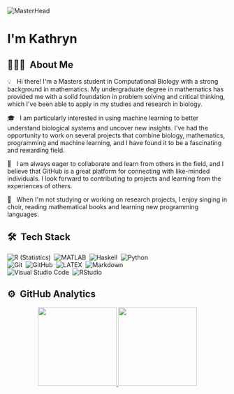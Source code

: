 ![MasterHead](https://www.liverpool.ac.uk/media/livacuk/computationalbiologyfacility/homepage-banner-2.jpg)
<h1>I'm Kathryn</h1>

## 👩🏼‍💻 &nbsp;About Me

💡 &nbsp; Hi there! I'm a Masters student in Computational Biology with a strong background in mathematics. My undergraduate degree in mathematics has provided me with a solid foundation in problem solving and critical thinking, which I've been able to apply in my studies and research in biology.

🎓 &nbsp; I am particularly interested in using machine learning to better understand biological systems and uncover new insights. I've had the opportunity to work on several projects that combine biology, mathematics, programming and machine learning, and I have found it to be a fascinating and rewarding field.

🌱 &nbsp; I am always eager to collaborate and learn from others in the field, and I believe that GitHub is a great platform for connecting with like-minded individuals. I look forward to contributing to projects and learning from the experiences of others.

🎼 &nbsp; When I'm not studying or working on research projects, I enjoy singing in choir, reading mathematical books and learning new programming languages.

## 🛠 &nbsp;Tech Stack

![R (Statistics)](https://img.shields.io/badge/-R-276DC3?logoColor=white&style=flat-square&logo=R)&nbsp;
![MATLAB](https://img.shields.io/badge/-MATLAB-FFA200?logoColor=white&style=flat-square&logo=Matrix)&nbsp;
![Haskell](https://img.shields.io/badge/-Haskell-5D4F85?logoColor=white&style=flat-square&logo=Haskell)&nbsp;
![Python](https://img.shields.io/badge/-Python-3776AB?logoColor=white&style=flat-square&logo=python)\
![Git](https://img.shields.io/badge/-Git-F05032?logoColor=white&style=flat-square&logo=git)&nbsp;
![GitHub](https://img.shields.io/badge/-GitHub-181717?logoColor=white&style=flat-square&logo=github)&nbsp;
![LATEX](https://img.shields.io/badge/-LATEX-008080?logoColor=white&style=flat-square&logo=latex)&nbsp;
![Markdown](https://img.shields.io/badge/-Markdown-000000?logoColor=white&style=flat-square&logo=markdown)\
![Visual Studio Code](https://img.shields.io/badge/-Visual%20Studio%20Code-007ACC?logoColor=white&style=flat-square&logo=visual-studio-code)&nbsp;
![RStudio](https://img.shields.io/badge/-RStudio-75AADB?logoColor=white&style=flat-square&logo=rstudio)

## ⚙️ &nbsp;GitHub Analytics

<p align="center">
<a href="https://github.com/kathryn314">
  <img height="180em" src="https://github-readme-stats-eight-theta.vercel.app/api?username=kathryn314&show_icons=true&theme=algolia&include_all_commits=true&count_private=true"/>
  <img height="180em" src="https://github-readme-stats-eight-theta.vercel.app/api/top-langs/?username=kathryn314&layout=compact&langs_count=8&theme=algolia"/>
</a>
</p>
